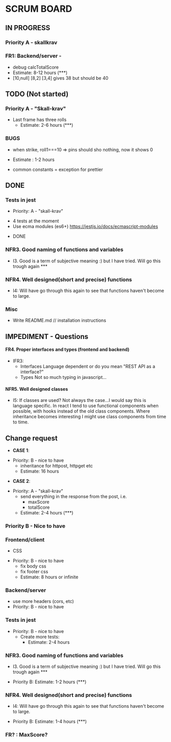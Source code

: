 # SCRUM BOARD
## IN PROGRESS 
### Priority A - skallkrav
### FR1: Backend/server - 
  - debug calcTotalScore
  - Estimate: 8-12 hours (***)
  - [10,null] [8,2] [3,4] gives 38 but should be 40
## TODO (Not started)
### Priority A - "Skall-krav"
* Last frame has three rolls  
  -  Estimate: 2-6 hours (***)

### BUGS
 * when strike, roll1===10 => pins should sho nothing, now it shows 0  
- Estimate : 1-2 hours
* common constants = exception for prettier


## DONE
### Tests in jest
- Priority: A - "skall-krav"
 * 4 tests at the moment
 * Use ecma modules (es6+) https://jestjs.io/docs/ecmascript-modules
- DONE

### NFR3. Good naming of functions and variables
* I3. Good is a term of subjective meaning :) but I have tried. Will go this trough again ***

### NFR4. Well designed(short and precise) functions
* I4: Will have go through this again to see that functions haven't become to large.

### Misc
  * Write README.md // installation instructions


##  IMPEDIMENT -  Questions
#### FR4. Proper interfaces and types (frontend and backend)
* IFR3:  
    - Interfaces 
    Language dependent or do you mean "REST API as a interface?"
    - Types
    Not so much typing in javascript...
    
#### NFR5. Well designed classes
* I5: If classes are used? Not always the case...I would say this is language specific. In react I tend to use functional components when possible, with hooks instead of the old class components. Where inheritance becomes interesting I might use class components from time to time.

## Change request
* **CASE 1**:
- Priority: B - nice to have
  - inheritance for httpost, httpget etc
  - Estimate: 16 hours

* **CASE 2**:
- Priority: A - "skall-krav"
  - send everything in the response from the post, i.e. 
    * maxScore
    * totalScore
  - Estimate: 2-4 hours (***)
### Priority B - Nice to have 
### Frontend/client  
* CSS
- Priority: B - nice to have
  - fix body css
  - fix footer css
  * Estimate: 8 hours or infinite
  
### Backend/server
- use more headers (cors, etc)
- Priority: B - nice to have
       
### Tests in jest
- Priority: B - nice to have
  * Create more tests:
    - Estimate: 2-4 hours

### NFR3. Good naming of functions and variables
* I3. Good is a term of subjective meaning :) but I have tried. Will go this trough again ***
- Priority B: Estimate: 1-2 hours (***)

### NFR4. Well designed(short and precise) functions
* I4: Will have go through this again to see that functions haven't become to large.
- Priority B: Estimate: 1-4 hours (***)

### FR? : MaxScore?

